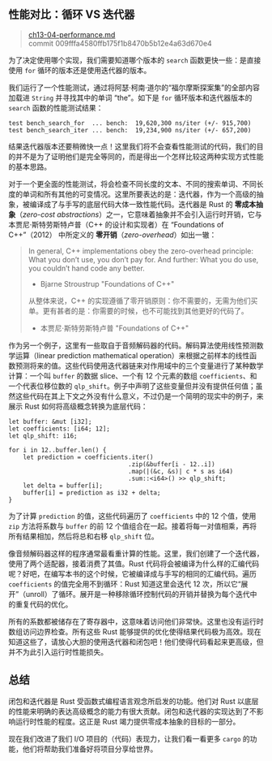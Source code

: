 ## 性能对比：循环 VS 迭代器

> [ch13-04-performance.md](https://github.com/rust-lang/book/blob/main/src/ch13-04-performance.md)
> <br>
> commit 009fffa4580ffb175f1b8470b5b12e4a63d670e4

为了决定使用哪个实现，我们需要知道哪个版本的 `search` 函数更快一些：是直接使用 `for` 循环的版本还是使用迭代器的版本。

我们运行了一个性能测试，通过将阿瑟·柯南·道尔的“福尔摩斯探案集”的全部内容加载进 `String` 并寻找其中的单词 “the”。如下是 `for` 循环版本和迭代器版本的 `search` 函数的性能测试结果：

```text
test bench_search_for  ... bench:  19,620,300 ns/iter (+/- 915,700)
test bench_search_iter ... bench:  19,234,900 ns/iter (+/- 657,200)
```

结果迭代器版本还要稍微快一点！这里我们将不会查看性能测试的代码，我们的目的并不是为了证明他们是完全等同的，而是得出一个怎样比较这两种实现方式性能的基本思路。

对于一个更全面的性能测试，将会检查不同长度的文本、不同的搜索单词、不同长度的单词和所有其他的可变情况。这里所要表达的是：迭代器，作为一个高级的抽象，被编译成了与手写的底层代码大体一致性能代码。迭代器是 Rust 的 **零成本抽象**（*zero-cost abstractions*）之一，它意味着抽象并不会引入运行时开销，它与本贾尼·斯特劳斯特卢普（C++ 的设计和实现者）在 “Foundations of C++”（2012） 中所定义的 **零开销**（*zero-overhead*）如出一辙：

> In general, C++ implementations obey the zero-overhead principle: What you don’t use, you don’t pay for. And further: What you do use, you couldn’t hand code any better.
>
> - Bjarne Stroustrup "Foundations of C++"
>
> 从整体来说，C++ 的实现遵循了零开销原则：你不需要的，无需为他们买单。更有甚者的是：你需要的时候，也不可能找到其他更好的代码了。
>
> - 本贾尼·斯特劳斯特卢普 "Foundations of C++"

作为另一个例子，这里有一些取自于音频解码器的代码。解码算法使用线性预测数学运算（linear prediction mathematical operation）来根据之前样本的线性函数预测将来的值。这些代码使用迭代器链来对作用域中的三个变量进行了某种数学计算：一个叫 `buffer` 的数据 slice、一个有 12 个元素的数组 `coefficients`、和一个代表位移位数的 `qlp_shift`。例子中声明了这些变量但并没有提供任何值；虽然这些代码在其上下文之外没有什么意义，不过仍是一个简明的现实中的例子，来展示 Rust 如何将高级概念转换为底层代码：

```
let buffer: &mut [i32];
let coefficients: [i64; 12];
let qlp_shift: i16;

for i in 12..buffer.len() {
    let prediction = coefficients.iter()
                                 .zip(&buffer[i - 12..i])
                                 .map(|(&c, &s)| c * s as i64)
                                 .sum::<i64>() >> qlp_shift;
    let delta = buffer[i];
    buffer[i] = prediction as i32 + delta;
}
```

为了计算 `prediction` 的值，这些代码遍历了 `coefficients` 中的 12 个值，使用 `zip` 方法将系数与 `buffer` 的前 12 个值组合在一起。接着将每一对值相乘，再将所有结果相加，然后将总和右移 `qlp_shift` 位。

像音频解码器这样的程序通常最看重计算的性能。这里，我们创建了一个迭代器，使用了两个适配器，接着消费了其值。Rust 代码将会被编译为什么样的汇编代码呢？好吧，在编写本书的这个时候，它被编译成与手写的相同的汇编代码。遍历 `coefficients` 的值完全用不到循环：Rust 知道这里会迭代 12 次，所以它“展开”（unroll）了循环。展开是一种移除循环控制代码的开销并替换为每个迭代中的重复代码的优化。

所有的系数都被储存在了寄存器中，这意味着访问他们非常快。这里也没有运行时数组访问边界检查。所有这些 Rust 能够提供的优化使得结果代码极为高效。现在知道这些了，请放心大胆的使用迭代器和闭包吧！他们使得代码看起来更高级，但并不为此引入运行时性能损失。

## 总结

闭包和迭代器是 Rust 受函数式编程语言观念所启发的功能。他们对 Rust 以底层的性能来明确的表达高级概念的能力有很大贡献。闭包和迭代器的实现达到了不影响运行时性能的程度。这正是 Rust 竭力提供零成本抽象的目标的一部分。

现在我们改进了我们 I/O 项目的（代码）表现力，让我们看一看更多 `cargo` 的功能，他们将帮助我们准备好将项目分享给世界。
